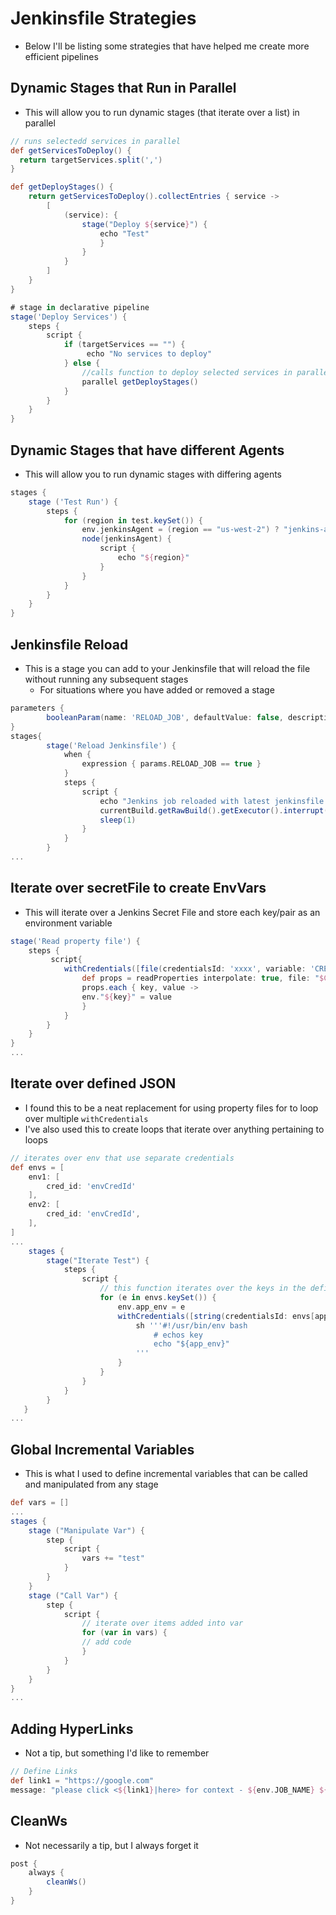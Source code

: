 <h1>Jenkinsfile Strategies</h1>
 
* Below I'll be listing some strategies that have helped me create more efficient pipelines

<h2>Dynamic Stages that Run in Parallel</h2>

* This will allow you to run dynamic stages (that iterate over a list) in parallel

```groovy
// runs selectedd services in parallel
def getServicesToDeploy() {
  return targetServices.split(',')
}

def getDeployStages() {
    return getServicesToDeploy().collectEntries { service ->
        [
            (service): {
                stage("Deploy ${service}") {
                    echo "Test"
                    }
                }
            }
        ]
    }
}

# stage in declarative pipeline
stage('Deploy Services') {
    steps {
        script {
            if (targetServices == "") {
                 echo "No services to deploy"
            } else {
                //calls function to deploy selected services in parallel
                parallel getDeployStages()
            }
        }
    }
}
```

<h2>Dynamic Stages that have different Agents</h2>

* This will allow you to run dynamic stages with differing agents

```groovy
stages {
    stage ('Test Run') {
        steps {
            for (region in test.keySet()) {
                env.jenkinsAgent = (region == "us-west-2") ? "jenkins-agent-1" : "jenkins-agent-2"
                node(jenkinsAgent) {
                    script {
                        echo "${region}"
                    }
                }
            }
        }
    }
}
```

<h2>Jenkinsfile Reload</h2>
 
* This is a stage you can add to your Jenkinsfile that will reload the file without running any subsequent stages
  - For situations where you have added or removed a stage

```groovy
parameters {
        booleanParam(name: 'RELOAD_JOB', defaultValue: false, description: 'Reload job from Jenkinsfile and exit')
}
stages{
        stage('Reload Jenkinsfile') {
            when {
                expression { params.RELOAD_JOB == true }
            }
            steps {
                script {
                    echo "Jenkins job reloaded with latest jenkinsfile changes"
                    currentBuild.getRawBuild().getExecutor().interrupt(Result.SUCCESS)
                    sleep(1)
                }
            }
        }
...
```

<h2>Iterate over secretFile to create EnvVars</h2>
 
* This will iterate over a Jenkins Secret File and store each key/pair as an environment variable

```groovy
stage('Read property file') {
    steps {
         script{
            withCredentials([file(credentialsId: 'xxxx', variable: 'CREDS_FILE')]) {
                def props = readProperties interpolate: true, file: "$CREDS_FILE"
                props.each { key, value ->
                env."${key}" = value
                }
            }
        }
    }
}
...
```

<h2>Iterate over defined JSON</h2>
 
* I found this to be a neat replacement for using property files for to loop over multiple `withCredentials`
* I've also used this to create loops that iterate over anything pertaining to loops

```groovy
// iterates over env that use separate credentials
def envs = [
    env1: [
        cred_id: 'envCredId'
    ],
    env2: [
        cred_id: 'envCredId',
    ],
]
...
    stages {
        stage("Iterate Test") {
            steps {
                script {
                    // this function iterates over the keys in the defined JSON
                    for (e in envs.keySet()) {
                        env.app_env = e
                        withCredentials([string(credentialsId: envs[app_env].cred_id, variable: 'CRED')]) {
                            sh '''#!/usr/bin/env bash
                                # echos key
                                echo "${app_env}"
                            '''
                        }
                    }
                }
            }
        }
   }
...
```

<h2>Global Incremental Variables</h2>
 
* This is what I used to define incremental variables that can be called and manipulated from any stage

```groovy
def vars = []
...
stages {
    stage ("Manipulate Var") {
        step {
            script {
                vars += "test"
            }
        }
    }
    stage ("Call Var") {
        step {
            script {
                // iterate over items added into var
                for (var in vars) {
                // add code
                }
            }
        }
    }
}
...
```

<h2>Adding HyperLinks</h2>
 
* Not a tip, but something I'd like to remember

```groovy
// Define Links
def link1 = "https://google.com"
message: "please click <${link1}|here> for context - ${env.JOB_NAME} ${env.BUILD_NUMBER} (<${env.BUILD_URL}|Open>)",
```

<h2>CleanWs</h2>
 
* Not necessarily a tip, but I always forget it

```groovy
post {
    always {
        cleanWs()
    }
}
```
